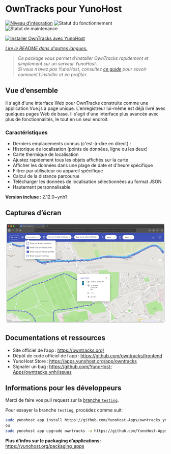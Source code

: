 <!--
Nota bene : ce README est automatiquement généré par <https://github.com/YunoHost/apps/tree/master/tools/readme_generator>
Il NE doit PAS être modifié à la main.
-->

# OwnTracks pour YunoHost

[![Niveau d’intégration](https://dash.yunohost.org/integration/owntracks.svg)](https://dash.yunohost.org/appci/app/owntracks) ![Statut du fonctionnement](https://ci-apps.yunohost.org/ci/badges/owntracks.status.svg) ![Statut de maintenance](https://ci-apps.yunohost.org/ci/badges/owntracks.maintain.svg)

[![Installer OwnTracks avec YunoHost](https://install-app.yunohost.org/install-with-yunohost.svg)](https://install-app.yunohost.org/?app=owntracks)

*[Lire le README dans d'autres langues.](./ALL_README.md)*

> *Ce package vous permet d’installer OwnTracks rapidement et simplement sur un serveur YunoHost.*  
> *Si vous n’avez pas YunoHost, consultez [ce guide](https://yunohost.org/install) pour savoir comment l’installer et en profiter.*

## Vue d’ensemble

Il s'agit d'une interface Web pour OwnTracks construite comme une application Vue.js à page unique. L'enregistreur lui-même est déjà livré avec quelques pages Web de base. Il s'agit d'une interface plus avancée avec plus de fonctionnalités, le tout en un seul endroit.

### Caractéristiques

- Derniers emplacements connus (c'est-à-dire en direct) :
- Historique de localisation (points de données, ligne ou les deux)
- Carte thermique de localisation
- Ajustez rapidement tous les objets affichés sur la carte
- Afficher les données dans une plage de date et d'heure spécifique
- Filtrer par utilisateur ou appareil spécifique
- Calcul de la distance parcourue
- Télécharger les données de localisation sélectionnées au format JSON
- Hautement personnalisable

**Version incluse :** 2.12.0~ynh1

## Captures d’écran

![Capture d’écran de OwnTracks](./doc/screenshots/screenshot.png)

## Documentations et ressources

- Site officiel de l’app : <https://owntracks.org/>
- Dépôt de code officiel de l’app : <https://github.com/owntracks/frontend>
- YunoHost Store : <https://apps.yunohost.org/app/owntracks>
- Signaler un bug : <https://github.com/YunoHost-Apps/owntracks_ynh/issues>

## Informations pour les développeurs

Merci de faire vos pull request sur la [branche `testing`](https://github.com/YunoHost-Apps/owntracks_ynh/tree/testing).

Pour essayer la branche `testing`, procédez comme suit :

```bash
sudo yunohost app install https://github.com/YunoHost-Apps/owntracks_ynh/tree/testing --debug
ou
sudo yunohost app upgrade owntracks -u https://github.com/YunoHost-Apps/owntracks_ynh/tree/testing --debug
```

**Plus d’infos sur le packaging d’applications :** <https://yunohost.org/packaging_apps>
